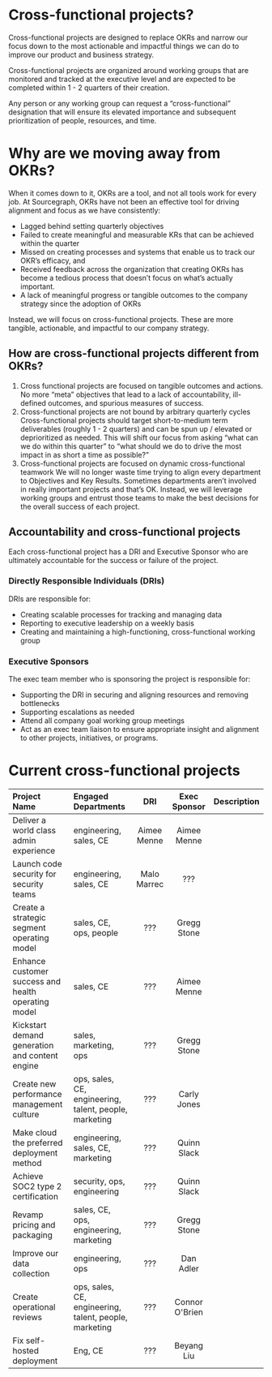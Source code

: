 # Cross-functional projects?

Cross-functional projects are designed to replace OKRs and narrow our focus down to the most actionable and impactful things we can do to improve our product and business strategy.

Cross-functional projects are organized around working groups that are monitored and tracked at the executive level and are expected to be completed within 1 - 2 quarters of their creation.

Any person or any working group can request a “cross-functional” designation that will ensure its elevated importance and subsequent prioritization of people, resources, and time.

# Why are we moving away from OKRs?

When it comes down to it, OKRs are a tool, and not all tools work for every job. At Sourcegraph, OKRs have not been an effective tool for driving alignment and focus as we have consistently:

- Lagged behind setting quarterly objectives
- Failed to create meaningful and measurable KRs that can be achieved within the quarter
- Missed on creating processes and systems that enable us to track our OKR’s efficacy, and
- Received feedback across the organization that creating OKRs has become a tedious process that doesn’t focus on what’s actually important.
- A lack of meaningful progress or tangible outcomes to the company strategy since the adoption of OKRs

Instead, we will focus on cross-functional projects. These are more tangible, actionable, and impactful to our company strategy.

## How are cross-functional projects different from OKRs?

1. Cross functional projects are focused on tangible outcomes and actions.
   No more “meta” objectives that lead to a lack of accountability, ill-defined outcomes, and spurious measures of success.
2. Cross-functional projects are not bound by arbitrary quarterly cycles
   Cross-functional projects should target short-to-medium term deliverables (roughly 1 - 2 quarters) and can be spun up / elevated or deprioritized as needed. This will shift our focus from asking “what can we do within this quarter” to “what should we do to drive the most impact in as short a time as possible?”
3. Cross-functional projects are focused on dynamic cross-functional teamwork
   We will no longer waste time trying to align every department to Objectives and Key Results. Sometimes departments aren’t involved in really important projects and that’s OK. Instead, we will leverage working groups and entrust those teams to make the best decisions for the overall success of each project.

## Accountability and cross-functional projects

Each cross-functional project has a DRI and Executive Sponsor who are ultimately accountable for the success or failure of the project.

### Directly Responsible Individuals (DRIs)

DRIs are responsible for:

- Creating scalable processes for tracking and managing data
- Reporting to executive leadership on a weekly basis
- Creating and maintaining a high-functioning, cross-functional working group

### Executive Sponsors

The exec team member who is sponsoring the project is responsible for:

- Supporting the DRI in securing and aligning resources and removing bottlenecks
- Supporting escalations as needed
- Attend all company goal working group meetings
- Act as an exec team liaison to ensure appropriate insight and alignment to other projects, initiatives, or programs.

# Current cross-functional projects

| Project Name                                        | Engaged Departments                                    | DRI         | Exec Sponsor   | Description | 
| :-------------------------------------------------- | :----------------------------------------------------- | :---------: | :----------:   | :---------- |
| Deliver a world class admin experience              | engineering, sales, CE                                 | Aimee Menne | Aimee Menne    |          |
| Launch code security for security teams             | engineering, sales, CE                                 | Malo Marrec | ???            |          |
| Create a strategic segment operating model          | sales, CE, ops, people                                 | ???         | Gregg Stone    |          |
| Enhance customer success and health operating model | sales, CE                                              | ???         | Aimee Menne    |          |
| Kickstart demand generation and content engine      | sales, marketing, ops                                  | ???         | Gregg Stone    |          |
| Create new performance management culture           | ops, sales, CE, engineering, talent, people, marketing | ???         | Carly Jones    |          |
| Make cloud the preferred deployment method          | engineering, sales, CE, marketing                      | ???         | Quinn Slack    |          |
| Achieve SOC2 type 2 certification                   | security, ops, engineering                             | ???         | Quinn Slack    |          |
| Revamp pricing and packaging                        | sales, CE, ops, engineering, marketing                 | ???         | Gregg Stone    |          |
| Improve our data collection                         | engineering, ops                                       | ???         | Dan Adler      |          |
| Create operational reviews                          | ops, sales, CE, engineering, talent, people, marketing | ???         | Connor O'Brien |          |
| Fix self-hosted deployment                          | Eng, CE                                                | ???         | Beyang Liu     |           |
